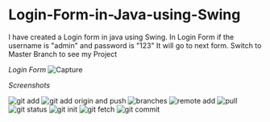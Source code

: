 # Login-Form-in-Java-using-Swing 
I have created a Login form in java using Swing. In Login Form if the username is "admin" and password is "123" It will go to next form.
Switch to Master Branch to see my Project

<i>Login Form</i>
![Capture](https://github.com/osama-4319/Login-Form-in-Java-using-Swing/assets/165050572/bd445df8-449b-4c4d-b091-57254b6e22a9)



<i>Screenshots</i>



![git add](https://github.com/osama-4319/Login-Form-in-Java-using-Swing/assets/165050572/797166b7-dd10-42d2-919d-422b8158ff58)
![git add origin and push](https://github.com/osama-4319/Login-Form-in-Java-using-Swing/assets/165050572/37c0c45a-b3bf-448e-bf1a-2094d352e39e)
![branches](https://github.com/osama-4319/Login-Form-in-Java-using-Swing/assets/165050572/6a7f1463-424f-4c4f-a9b8-009f76306e92)
![remote add](https://github.com/osama-4319/Login-Form-in-Java-using-Swing/assets/165050572/a262e9e2-f0a7-4c9f-9dc6-50f47ddd969f)
![pull](https://github.com/osama-4319/Login-Form-in-Java-using-Swing/assets/165050572/f9f62cd3-6699-4a1a-bcf9-16f19bb86f2a)
![git status](https://github.com/osama-4319/Login-Form-in-Java-using-Swing/assets/165050572/4a47f1b5-fa69-4442-b6b4-0b3dfc53f00b)
![git init](https://github.com/osama-4319/Login-Form-in-Java-using-Swing/assets/165050572/974bb7c1-0712-4985-9ea4-6a4cac0195dd)
![git fetch](https://github.com/osama-4319/Login-Form-in-Java-using-Swing/assets/165050572/bd065d45-693c-4cf6-92bf-549508a1e702)
![git commit](https://github.com/osama-4319/Login-Form-in-Java-using-Swing/assets/165050572/1ba89dcf-8f38-404c-a8d2-225a91be7b13)


